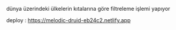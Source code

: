 dünya üzerindeki ülkelerin kıtalarına göre filtreleme işlemi yapıyor

deploy : https://melodic-druid-eb24c2.netlify.app
